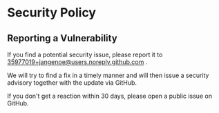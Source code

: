 # Security Policy

## Reporting a Vulnerability

If you find a potential security issue, please report it to 35977019+jangenoe@users.noreply.github.com .

We will try to find a fix in a timely manner and will then issue a security advisory together with the update via GitHub.

If you don't get a reaction within 30 days, please open a public issue on GitHub.
